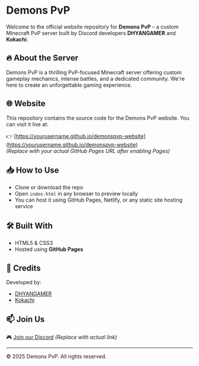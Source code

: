 # Demons PvP

Welcome to the official website repository for **Demons PvP** – a custom Minecraft PvP server built by Discord developers **DHYANGAMER** and **Kokachi**.

## 🔥 About the Server

Demons PvP is a thrilling PvP-focused Minecraft server offering custom gameplay mechanics, intense battles, and a dedicated community. We're here to create an unforgettable gaming experience.

## 🌐 Website

This repository contains the source code for the Demons PvP website. You can visit it live at:

👉 [https://yourusername.github.io/demonspvp-website](https://yourusername.github.io/demonspvp-website)  
*(Replace with your actual GitHub Pages URL after enabling Pages)*

## 📥 How to Use

- Clone or download the repo
- Open `index.html` in any browser to preview locally
- You can host it using GitHub Pages, Netlify, or any static site hosting service

## 🛠 Built With

- HTML5 & CSS3
- Hosted using **GitHub Pages**

## 🤝 Credits

Developed by:
- [DHYANGAMER](#)
- [Kokachi](#)

## 📫 Join Us

🎮 [Join our Discord](#) *(Replace with actual link)*

---

© 2025 Demons PvP. All rights reserved.

